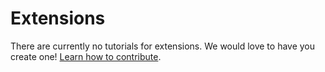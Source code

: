 # Extensions

There are currently no tutorials for extensions. We would love to have you create one! [Learn how to contribute](/contributing.md).

